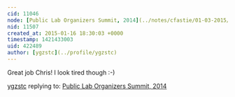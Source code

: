 ```yaml
---
cid: 11046
node: [Public Lab Organizers Summit, 2014](../notes/cfastie/01-03-2015/public-lab-organizers-summit-2014)
nid: 11507
created_at: 2015-01-16 18:30:03 +0000
timestamp: 1421433003
uid: 422489
author: [ygzstc](../profile/ygzstc)
---
```


Great job Chris! I look tired though :-)

[ygzstc](../profile/ygzstc) replying to: [Public Lab Organizers Summit, 2014](../notes/cfastie/01-03-2015/public-lab-organizers-summit-2014)

